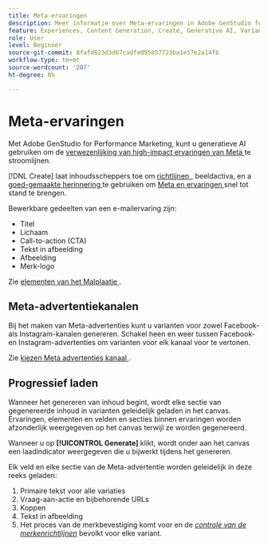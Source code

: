```yaml
---
title: Meta-ervaringen
description: Meer informatie over Meta-ervaringen in Adobe GenStudio for Performance Marketing.
feature: Experiences, Content Generation, Create, Generative AI, Variant Generation
role: User
level: Beginner
source-git-commit: 8fafd823d3d67cadfe095857723ba1e57e2a14fb
workflow-type: tm+mt
source-wordcount: '207'
ht-degree: 0%

---
```



# Meta-ervaringen

Met Adobe GenStudio for Performance Marketing, kunt u generatieve AI gebruiken om de [ verwezenlijking van high-impact ervaringen van Meta ](/help/tutorials/create-meta-ad.md) te stroomlijnen.

[!DNL Create] laat inhoudsscheppers toe om [ richtlijnen ](/help/user-guide/guidelines/overview.md), beeldactiva, en a [ goed-gemaakte herinnering ](/help/user-guide/effective-prompts.md) te gebruiken om [ Meta en ervaringen ](/help/tutorials/create-meta-ad.md) snel tot stand te brengen.

Bewerkbare gedeelten van een e-mailervaring zijn:

* Titel
* Lichaam
* Call-to-action (CTA)
* Tekst in afbeelding
* Afbeelding
* Merk-logo

Zie [ elementen van het Malplaatje ](/help/user-guide/content/use-templates.md#template-elements).

<!-- ## Meta ad capabilities

Content creators and marketers can produce brand-consistent Meta ad experiences in GenStudio for Performance Marketing. -->

## Meta-advertentiekanalen

Bij het maken van Meta-advertenties kunt u varianten voor zowel Facebook- als Instagram-kanalen genereren. Schakel heen en weer tussen Facebook- en Instagram-advertenties om varianten voor elk kanaal voor te vertonen.

Zie [ kiezen Meta advertenties kanaal ](/help/tutorials/create-meta-ad.md#choose-meta-ads-channel).

## Progressief laden

Wanneer het genereren van inhoud begint, wordt elke sectie van gegenereerde inhoud in varianten geleidelijk geladen in het canvas. Ervaringen, elementen en velden en secties binnen ervaringen worden afzonderlijk weergegeven op het canvas terwijl ze worden gegenereerd.

Wanneer u op **[!UICONTROL Generate]** klikt, wordt onder aan het canvas een laadindicator weergegeven die u bijwerkt tijdens het genereren.

Elk veld en elke sectie van de Meta-advertentie worden geleidelijk in deze reeks geladen:

1. Primaire tekst voor alle variaties
1. Vraag-aan-actie en bijbehorende URLs
1. Koppen
1. Tekst in afbeelding
1. Het proces van de merkbevestiging komt voor en de [_controle van de merkenrichtlijnen_](/help/user-guide/guidelines/brand-validation.md#brand-guidelines-check) bevolkt voor elke variant.
